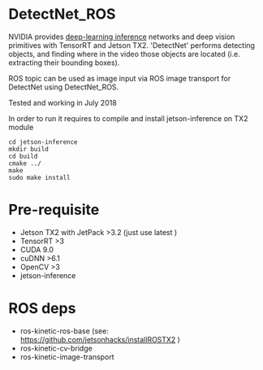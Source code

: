 # DetectNet_ROS
NVIDIA provides [deep-learning inference](https://github.com/dusty-nv/jetson-inference) networks and deep vision primitives with TensorRT and Jetson TX2. 'DetectNet' performs detecting objects, and finding where in the video those objects are located (i.e. extracting their bounding boxes). 

ROS topic can be used as image input via ROS image transport for DetectNet using DetectNet_ROS.

Tested and working in July 2018


In order to run it requires to compile and install jetson-inference on TX2 module

    cd jetson-inference
    mkdir build
    cd build
    cmake ../
    make
    sudo make install
    



  
# Pre-requisite
- Jetson TX2 with JetPack >3.2 (just use latest ) 
- TensorRT >3
- CUDA 9.0
- cuDNN >6.1
- OpenCV >3
- jetson-inference

# ROS deps

- ros-kinetic-ros-base  (see: https://github.com/jetsonhacks/installROSTX2 )
- ros-kinetic-cv-bridge
- ros-kinetic-image-transport

